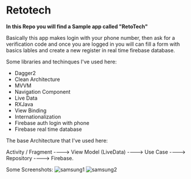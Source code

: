 # Retotech

<b>In this Repo you will find a Sample app called "RetoTech"</b>

Basically this app makes login with your phone number, then ask for a verification code and once you are logged in you will can fill a form with basics lables and create a new register in real time firebase database.

Some libraries and techinques I've used here:

- Dagger2
- Clean Architecture
- MVVM
- Navigation Component
- Live Data
- RXJava
- View Binding
- Internationalization
- Firebase auth login with phone
- Firebase real time database

The base Architecture that I've used here:

Activity / Fragment ----> View Model (LiveData) ----> Use Case ----> Repository ----> Firebase.

Some Screenshots:
![samsung1](https://user-images.githubusercontent.com/8115182/91866153-916f1c80-ec48-11ea-9f48-0c896cc7ab9f.png)
![samsung2](https://user-images.githubusercontent.com/8115182/91866159-9338e000-ec48-11ea-9ffa-d60ec8b2ae2d.png)



